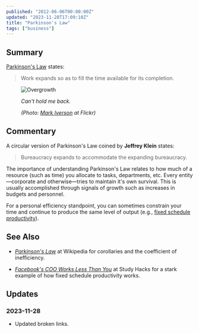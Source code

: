 ```yaml
---
published: "2012-06-06T00:00:00Z"
updated: "2023-11-28T17:09:10Z"
title: "Parkinson's Law"
tags: ["business"]
---
```


## Summary

<div class="entry-summary" markdown="1">

[Parkinson's Law][wiki-1] states:

> Work expands so as to fill the time available for its completion.

</div>

<figure markdown="1">

![Overgrowth]({{thumbnail}})

<figcaption markdown="1">

_Can't hold me back._

  <address markdown="1">

(Photo: [Mark Iverson](https://web.archive.org/web/20090312045249/http://www.flickr.com/photos/iversonic/706592121/) at Flickr)</address>

</figcaption>
</figure><!--more-->

## Commentary

A circular version of Parkinson's Law coined by **Jeffrey Klein** states:

> Bureaucracy expands to accommodate the expanding bureaucracy.

The importance of understanding Parkinson's Law relates to how much
of a resource (such as time) you allocate to tasks, departments, etc.
Every entity&mdash;corporate and otherwise&mdash;tries to maintain it's own
survival. This is usually accomplished through signals of growth such as
increases in budgets and personnel.

For a personal efficiency standpoint, you can sometimes constrain your time
and continue to produce the same level of output (e.g.,
[fixed schedule productivity][link-1]).

## See Also

- <cite>[Parkinson's Law][wiki-1]</cite>
  at <span class="vcard org fn">Wikipedia</span>
  for corollaries and the coefficient of inefficiency.

- <cite>[Facebook's COO Works Less Than You][link-1]</cite>
  at <span class="vcard org fn">Study Hacks</span>
  for a stark example of how fixed schedule productivity works.

[wiki-1]: http://en.wikipedia.org/wiki/Parkinson%27s_Law
[link-1]: http://calnewport.com/blog/2012/05/07/facebooks-coo-works-less-than-you/

## Updates

### <span class="rel-date" title="2023-11-28T17:09:10Z">2023-11-28</span>

- Updated broken links.
